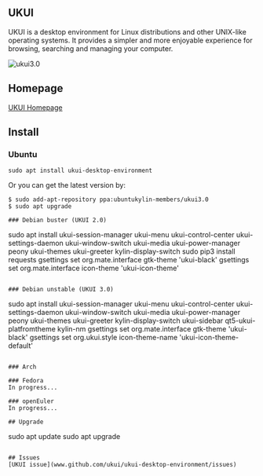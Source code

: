 ## UKUI

UKUI is a desktop environment for Linux distributions and other UNIX-like operating systems. It provides a simpler and more enjoyable experience for browsing, searching and managing your computer.

![ukui3.0](https://www.ukui.org/images/feature_li1.png)

## Homepage
[UKUI Homepage](https://www.ukui.org)

## Install

### Ubuntu
```
sudo apt install ukui-desktop-environment
```

Or you can get the latest version by:
```
$ sudo add-apt-repository ppa:ubuntukylin-members/ukui3.0
$ sudo apt upgrade

### Debian buster (UKUI 2.0)
```
sudo apt install ukui-session-manager ukui-menu ukui-control-center ukui-settings-daemon ukui-window-switch ukui-media ukui-power-manager peony ukui-themes ukui-greeter kylin-display-switch
sudo pip3 install requests
gsettings set org.mate.interface gtk-theme 'ukui-black'
gsettings set org.mate.interface icon-theme 'ukui-icon-theme'
```

### Debian unstable (UKUI 3.0)
```
sudo apt install ukui-session-manager ukui-menu ukui-control-center ukui-settings-daemon ukui-window-switch ukui-media ukui-power-manager peony ukui-themes ukui-greeter kylin-display-switch ukui-sidebar qt5-ukui-platfromtheme kylin-nm
gsettings set org.mate.interface gtk-theme 'ukui-black'
gsettings set org.ukui.style icon-theme-name 'ukui-icon-theme-default'
```

### Arch

### Fedora
In progress...

### openEuler
In progress...

## Upgrade
```
sudo apt update
sudo apt upgrade
```

## Issues
[UKUI issue](www.github.com/ukui/ukui-desktop-environment/issues)
